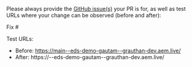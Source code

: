 Please always provide the [GitHub issue(s)](../issues) your PR is for, as well as test URLs where your change can be observed (before and after):

Fix #<gh-issue-id>

Test URLs:
- Before: https://main--eds-demo-gautam--grauthan-dev.aem.live/
- After: https://<branch>--eds-demo-gautam--grauthan-dev.aem.live/
